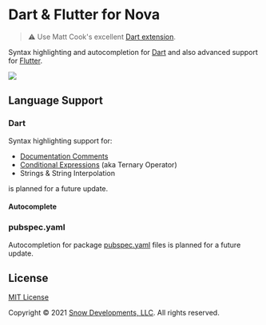 # Dart & Flutter for Nova

> ⚠️ Use Matt Cook's excellent [Dart extension](nova://extension/?id=sciencefidelity.dart&name=Dart).

Syntax highlighting and autocompletion for [Dart](https://dartlang.org) and also advanced support for [Flutter](https://flutter.dev).

![](https://nova.app/images/en/dark/editor.png)

## Language Support

### Dart

Syntax highlighting support for:

- [Documentation Comments](https://dart.dev/guides/language/effective-dart/documentation#doc-comments)
- [Conditional Expressions](https://dart.dev/guides/language/language-tour#conditional-expressions) (aka Ternary Operator)
- Strings & String Interpolation

is planned for a future update.

#### Autocomplete

### pubspec.yaml

Autocompletion for package [pubspec.yaml](https://dart.dev/tools/pub/pubspec) files is planned for a future update.

## License

[MIT License](http://opensource.org/licenses/MIT)

Copyright &copy; 2021 [Snow Developments, LLC](https://snow.llc). All rights reserved.

